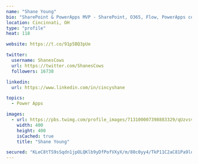 ```yaml
---
name: "Shane Young"
bio: "SharePoint & PowerApps MVP - SharePoint, O365, Flow, PowerApps consulting? @PowerApps911 | Pure Snark? You found it."
location: Cincinnati, OH
type: "profile"
heat: 118

website: https://t.co/91p5BQ3pUe

twitter:
  username: ShanesCows
  url: https://twitter.com/ShanesCows
  followers: 16738

linkedin:
  url: https://www.linkedin.com/in/cincyshane

topics:
  - Power Apps

images:
  - url: https://pbs.twimg.com/profile_images/713100007398883329/qUzvsvQ3_400x400.jpg
    width: 400
    height: 400
    isCached: true
    title: "Shane Young"

secured: "KLeC8tTS9sSqdn1jpOLQKlb9yDfPofVXyX/m/80c0yy4/TkP11C2aC81Pa9lo5P9wzzxT1fYS5cUmvtBGNlwNR8CNGBpjyp2Y1esmAsNZicFCpiVR5LRCMrJMeQ8nYbBZJfrfjVl3+RK7VXwPkKzuqO/Yn+q7qPCuzpTxU6OGghaJuNOrQ3P+Zd2/3YyEh/55TydLIFl6DSTTZYBELSXPZU90g1JJREcQnUWDh4/Dyb0lUSW1bg28KyHqneGUVjv0f8OVSqzydt7Z9CgyEWWKrCoFmfT11nEqLIEMo0Zui7qgM/6WtJ3C/PyycawnqK2JIMBoHcmslwQ0uLElxXydVgbGrZBgX+hc5HFOLGcVZb/8PQ3KpfR3wfeW4mBH24cnbs09ZzCiVjunFO3HmmLaUkT0vQhP4wbd7Hn+Q1Fd8g=;gGqhABg7ZgGssGDbdMOwCw=="
---
```


